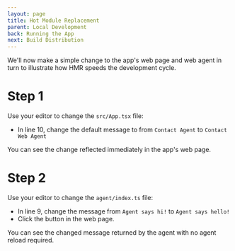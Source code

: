 ```yaml
---
layout: page
title: Hot Module Replacement
parent: Local Development
back: Running the App
next: Build Distribution
---
```

We'll now make a simple change to the app's web page and web agent
in turn to illustrate how HMR speeds the development cycle.

# Step 1
Use your editor to change the `src/App.tsx` file:

- In line 10, change the default message to from `Contact Agent` to `Contact Web Agent`

You can see the change reflected immediately in the app's web page.

# Step 2
Use your editor to change the `agent/index.ts` file:

- In line 9, change the message from `Agent says hi!` to `Agent says hello!`
- Click the button in the web page.

You can see the changed message returned by the agent with no agent reload required.
